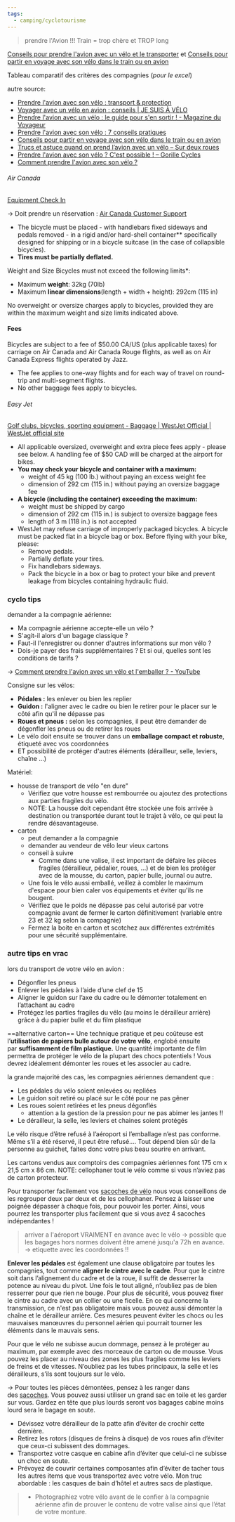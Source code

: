 ```yaml
---
tags:
  - camping/cyclotourisme
---
```


> prendre l'Avion !!! Train = trop chère et TROP long


[Conseils pour prendre l'avion avec un vélo et le transporter](https://www.lecyclo.com/fr-ca/blogs/conseils/voyager-en-avion-avec-un-velo)
et [Conseils pour partir en voyage avec son vélo dans le train ou en avion](https://www.lecyclo.com/blogs/conseils/voyager-avec-son-velo)

 
Tableau comparatif des critères des compagnies (*pour le excel*)

autre source:
- [Prendre l'avion avec son vélo : transport & protection](https://www.francevelotourisme.com/conseils/velo-transports/avion-avec-velo)
- [Voyager avec un vélo en avion : conseils | JE SUIS À VÉLO](https://jesuisavelo.com/fr/blog/post/comment-prendre-l-avion-avec-son-velo-.html)
- [Prendre l'avion avec un vélo : le guide pour s'en sortir ! - Magazine du Voyageur](https://www.liligo.fr/magazine-voyage/guide-prendre-avion-avec-velo-35422.html)
- [Prendre l'avion avec son vélo : 7 conseils pratiques](https://enrouelibre.fr/prendre-lavion-avec-son-velo/)
- [Conseils pour partir en voyage avec son vélo dans le train ou en avion](https://www.lecyclo.com/blogs/conseils/voyager-avec-son-velo)
- [Trucs et astuce quand on prend l’avion avec un vélo – Sur deux roues](https://surdeuxroues.org/2022/04/14/trucs-et-astuce-quand-on-prend-lavion-avec-un-velo/)
- [Prendre l'avion avec son vélo ? C'est possible ! – Gorille Cycles](https://www.gorille-cycles.fr/journal/prendre-lavion-avec-son-velo/)
- [Comment prendre l'avion avec son vélo ?](https://www.cyclable.com/blog/2017/06/21/comment-prendre-lavion-avec-son-velo/)


###### Air Canada
[Equipment Check In](https://www.aircanada.com/ca/en/aco/home/plan/baggage/special-items.html#/)

-> Doit prendre un réservation : [Air Canada Customer Support](https://www.aircanada.com/ca/en/aco/home/fly/customer-support.html#/)

- The bicycle must be placed - with handlebars fixed sideways and pedals removed - in a rigid and/or hard-shell container** specifically designed for shipping or in a bicycle suitcase (in the case of collapsible bicycles). 
- **Tires must be partially deflated.**

Weight and Size
Bicycles must not exceed the following limits*:
- Maximum **weight**: 32kg (70lb)
- Maximum **linear dimensions**(length + width + height): 292cm (115 in)

No overweight or oversize charges apply to bicycles, provided they are within the maximum weight and size limits indicated above.

#### Fees

Bicycles are subject to a fee of $50.00 CA/US (plus applicable taxes) for carriage on Air Canada and Air Canada Rouge flights, as well as on Air Canada Express flights operated by Jazz.

- The fee applies to one-way flights and for each way of travel on round-trip and multi-segment flights.
- No other baggage fees apply to bicycles.
###### Easy Jet
[Golf clubs, bicycles, sporting equipment - Baggage | WestJet Official | WestJet official site](https://www.westjet.com/en-ca/baggage/sports)

- All applicable oversized, overweight and extra piece fees apply - please see below. A handling fee of $50 CAD will be charged at the airport for bikes.
- **You may check your bicycle and container with a maximum:**
    - weight of 45 kg (100 lb.) without paying an excess weight fee
    - dimension of 292 cm (115 in.) without paying an oversize baggage fee
- **A bicycle (including the container) exceeding the maximum:**
    - weight must be shipped by cargo
    - dimension of 292 cm (115 in.) is subject to oversize baggage fees
    - length of 3 m (118 in.) is not accepted
- WestJet may refuse carriage of improperly packaged bicycles. A bicycle must be packed flat in a bicycle bag or box. Before flying with your bike, please:
    - Remove pedals.
    - Partially deflate your tires.
    - Fix handlebars sideways.
    - Pack the bicycle in a box or bag to protect your bike and prevent leakage from bicycles containing hydraulic fluid.

### cyclo tips

demander a la compagnie aérienne:
- Ma compagnie aérienne accepte-elle un vélo ?
- S'agit-il alors d'un bagage classique ?
- Faut-il l'enregistrer ou donner d'autres informations sur mon vélo ?
- Dois-je payer des frais supplémentaires ? Et si oui, quelles sont les conditions de tarifs ?


-> [Comment prendre l'avion avec un vélo et l'emballer ? - YouTube](https://www.youtube.com/watch?v=wwtzj1SnFuI)


Consigne sur les vélos:
- **Pédales :** les enlever ou bien les replier
- **Guidon :** l'aligner avec le cadre ou bien le retirer pour le placer sur le côté afin qu'il ne dépasse pas
- **Roues et pneus :** selon les compagnies, il peut être demander de dégonfler les pneus ou de retirer les roues
- Le vélo doit ensuite se trouver dans un **emballage compact et robuste**, étiqueté avec vos coordonnées
- ET possibilité de protéger d'autres éléments (dérailleur, selle, leviers, chaîne ...)



Matériel: 
- housse de transport de vélo "en dure"
	- Vérifiez que votre housse est rembourrée ou ajoutez des protections aux parties fragiles du vélo. 
	- NOTE: La housse doit cependant être stockée une fois arrivée à destination ou transportée durant tout le trajet à vélo, ce qui peut la rendre désavantageuse.
- carton
	- peut demander a la compagnie
	- demander au vendeur de vélo leur vieux cartons
	- conseil à suivre
		- Comme dans une valise, il est important de défaire les pièces fragiles (dérailleur, pédalier, roues, ...) et de bien les protéger avec de la mousse, du carton, papier bulle, journal ou autre.
	- Une fois le vélo aussi emballé, veillez à combler le maximum d'espace pour bien caler vos équipements et éviter qu'ils ne bougent.
	- Vérifiez que le poids ne dépasse pas celui autorisé par votre compagnie avant de fermer le carton définitivement (variable entre 23 et 32 kg selon la compagnie)
	- Fermez la boite en carton et scotchez aux différentes extrémités pour une sécurité supplémentaire.


### autre tips en vrac
lors du transport de votre vélo en avion :

- Dégonfler les pneus
- Enlever les pédales à l’aide d’une clef de 15
- Aligner le guidon sur l’axe du cadre ou le démonter totalement en l’attachant au cadre
- Protégez les parties fragiles du vélo (au moins le dérailleur arrière) grâce à du papier bulle et du film plastique

==alternative carton==
Une technique pratique et peu coûteuse est l’**utilisation de papiers bulle autour de votre vélo**, englobé ensuite par **suffisamment de film plastique.** Une quantité importante de film permettra de protéger le vélo de la plupart des chocs potentiels ! Vous devrez idéalement démonter les roues et les associer au cadre.



la grande majorité des cas, les compagnies aériennes demandent que :
- Les pédales du vélo soient enlevées ou repliées
- Le guidon soit retiré ou placé sur le côté pour ne pas gêner
- Les roues soient retirées et les pneus dégonflés
	- attention a la gestion de la pression pour ne pas abimer les jantes !!
- Le dérailleur, la selle, les leviers et chaines soient protégés




Le vélo risque d’être refusé à l’aéroport si l’emballage n’est pas conforme. Même s’il a été réservé, il peut être refusé…. Tout dépend bien sûr de la personne au guichet, faites donc votre plus beau sourire en arrivant.

Les cartons vendus aux comptoirs des compagnies aériennes font 175 cm x 21,5 cm x 86 cm.
NOTE: cellophaner tout le vélo comme si vous n’aviez pas de carton protecteur.

Pour transporter facilement vos [sacoches de vélo](https://enrouelibre.fr/sacoches-ou-remorque-en-voyage-a-velo/) nous vous conseillons de les regrouper deux par deux et de les cellophaner. Pensez à laisser une poignée dépasser à chaque fois, pour pouvoir les porter. Ainsi, vous pourrez les transporter plus facilement que si vous avez 4 sacoches indépendantes !


> arriver a l'aéroport VRAIMENT en avance avec le vélo
> -> possible que les bagages hors normes doivent être amené jusqu'a 72h en avance.
> -> etiquette avec les coordonnées !!

**Enlever les pédales** est également une clause obligatoire par toutes les compagnies, tout comme **aligner le cintre avec le cadre**. Pour que le cintre soit dans l’alignement du cadre et de la roue, il suffit de desserrer la potence au niveau du pivot. Une fois le tout aligné, n’oubliez pas de bien resserrer pour que rien ne bouge. Pour plus de sécurité, vous pouvez fixer le cintre au cadre avec un collier ou une ficelle. En ce qui concerne la transmission, ce n'est pas obligatoire mais vous pouvez aussi démonter la chaîne et le dérailleur arrière. Ces mesures peuvent éviter les chocs ou les mauvaises manœuvres du personnel aérien qui pourrait tourner les éléments dans le mauvais sens.

Pour que le vélo ne subisse aucun dommage, pensez à le protéger au maximum, par exemple avec des morceaux de carton ou de mousse. Vous pouvez les placer au niveau des zones les plus fragiles comme les leviers de freins et de vitesses. N’oubliez pas les tubes principaux, la selle et les dérailleurs, s’ils sont toujours sur le vélo.

-> Pour toutes les pièces démontées, pensez à les ranger dans des [sacoches](https://www.lecyclo.com/collections/sac-a-dos-velo "Sacs à dos pratiques pour les cyclistes"). Vous pouvez aussi utiliser un grand sac en toile et les garder sur vous. Gardez en tête que plus lourds seront vos bagages cabine moins lourd sera le bagage en soute.



- Dévissez votre dérailleur de la patte afin d’éviter de crochir cette dernière.
- Retirez les rotors (disques de freins à disque) de vos roues afin d’éviter que ceux-ci subissent des dommages.
- Transportez votre casque en cabine afin d’éviter que celui-ci ne subisse un choc en soute.
- Prévoyez de couvrir certaines composantes afin d’éviter de tacher tous les autres items que vous transportez avec votre vélo. Mon truc abordable : les casques de bain d’hôtel et autres sacs de plastique.

> - Photographiez votre vélo avant de le confier à la compagnie aérienne afin de prouver le contenu de votre valise ainsi que l’état de votre monture.

